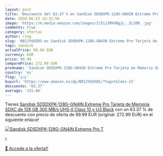 ```yaml
---
layout: post
title: 'Descuento del 63.37 % en Sandisk SDSDXPK-128G-GN4IN Extreme Pro T'
date: 2020-06-23 15:31:56
image: 'https://m.media-amazon.com/images/I/51JJMXVBgjL._SL200_.jpg'
comments: true
category: ofertas
author: ring
slug: 'B01JYUU5DS-es Sandisk SDSDXPK-128G-GN4IN Extreme Pro Tarjeta de Memoria...'
tags: sandisk
actualPrice: 99.99 EUR
currency: EUR
price: 99.99
comparePrice: 272.99 EUR
prodname: 'Sandisk SDSDXPK-128G-GN4IN Extreme Pro Tarjeta de Memoria SDXC de 128 GB  300 MB/s  UHS-II  Class 10 y U3   Black'
country: 'es'
flag: '🇪🇸'
buyurl: 'https://www.amazon.es/dp/B01JYUU5DS/?tag=tolees-21'
descuento: '63.37'
average: '131.66'
---
```


Tienes [Sandisk SDSDXPK-128G-GN4IN Extreme Pro Tarjeta de Memoria SDXC de 128 GB  300 MB/s  UHS-II  Class 10 y U3   Black](https://www.amazon.es/dp/B01JYUU5DS/?tag=tolees-21) con un 63.37 % de descuento con precio de oferta de 99.99 EUR (original: 272.99 EUR) en el siguiente enlace!

[![Sandisk SDSDXPK-128G-GN4IN Extreme Pro T](https://m.media-amazon.com/images/I/51JJMXVBgjL._SL200_.jpg)](https://www.amazon.es/dp/B01JYUU5DS/?tag=tolees-21)

ℹ️:


[🛒 Accede a la oferta!!](https://www.amazon.es/dp/B01JYUU5DS/?tag=tolees-21)

